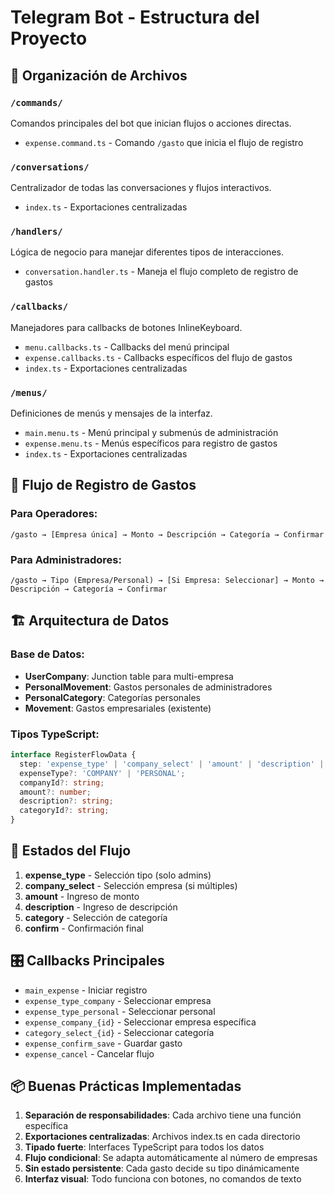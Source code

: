 # Telegram Bot - Estructura del Proyecto

## 📁 Organización de Archivos

### `/commands/`
Comandos principales del bot que inician flujos o acciones directas.
- `expense.command.ts` - Comando `/gasto` que inicia el flujo de registro

### `/conversations/`
Centralizador de todas las conversaciones y flujos interactivos.
- `index.ts` - Exportaciones centralizadas

### `/handlers/`
Lógica de negocio para manejar diferentes tipos de interacciones.
- `conversation.handler.ts` - Maneja el flujo completo de registro de gastos

### `/callbacks/`
Manejadores para callbacks de botones InlineKeyboard.
- `menu.callbacks.ts` - Callbacks del menú principal
- `expense.callbacks.ts` - Callbacks específicos del flujo de gastos
- `index.ts` - Exportaciones centralizadas

### `/menus/`
Definiciones de menús y mensajes de la interfaz.
- `main.menu.ts` - Menú principal y submenús de administración
- `expense.menu.ts` - Menús específicos para registro de gastos
- `index.ts` - Exportaciones centralizadas

## 🎯 Flujo de Registro de Gastos

### Para Operadores:
```
/gasto → [Empresa única] → Monto → Descripción → Categoría → Confirmar
```

### Para Administradores:
```
/gasto → Tipo (Empresa/Personal) → [Si Empresa: Seleccionar] → Monto → Descripción → Categoría → Confirmar
```

## 🏗️ Arquitectura de Datos

### Base de Datos:
- **UserCompany**: Junction table para multi-empresa
- **PersonalMovement**: Gastos personales de administradores
- **PersonalCategory**: Categorías personales
- **Movement**: Gastos empresariales (existente)

### Tipos TypeScript:
```typescript
interface RegisterFlowData {
  step: 'expense_type' | 'company_select' | 'amount' | 'description' | 'category' | 'confirm';
  expenseType?: 'COMPANY' | 'PERSONAL';
  companyId?: string;
  amount?: number;
  description?: string;
  categoryId?: string;
}
```

## 🔄 Estados del Flujo

1. **expense_type** - Selección tipo (solo admins)
2. **company_select** - Selección empresa (si múltiples)
3. **amount** - Ingreso de monto
4. **description** - Ingreso de descripción  
5. **category** - Selección de categoría
6. **confirm** - Confirmación final

## 🎛️ Callbacks Principales

- `main_expense` - Iniciar registro
- `expense_type_company` - Seleccionar empresa
- `expense_type_personal` - Seleccionar personal
- `expense_company_{id}` - Seleccionar empresa específica
- `category_select_{id}` - Seleccionar categoría
- `expense_confirm_save` - Guardar gasto
- `expense_cancel` - Cancelar flujo

## 📦 Buenas Prácticas Implementadas

1. **Separación de responsabilidades**: Cada archivo tiene una función específica
2. **Exportaciones centralizadas**: Archivos index.ts en cada directorio
3. **Tipado fuerte**: Interfaces TypeScript para todos los datos
4. **Flujo condicional**: Se adapta automáticamente al número de empresas
5. **Sin estado persistente**: Cada gasto decide su tipo dinámicamente
6. **Interfaz visual**: Todo funciona con botones, no comandos de texto